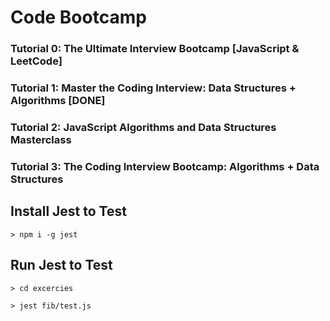 # Code Bootcamp

### Tutorial 0: The Ultimate Interview Bootcamp [JavaScript & LeetCode]

### Tutorial 1: Master the Coding Interview: Data Structures + Algorithms [DONE]

### Tutorial 2: JavaScript Algorithms and Data Structures Masterclass

### Tutorial 3: The Coding Interview Bootcamp: Algorithms + Data Structures

## Install Jest to Test

`> npm i -g jest`

## Run Jest to Test

`> cd excercies`

`> jest fib/test.js`
